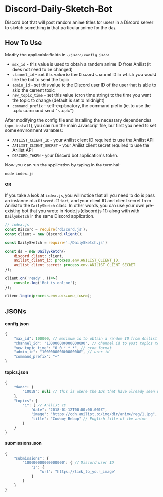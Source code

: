 # Discord-Daily-Sketch-Bot
Discord bot that will post random anime titles for users in a Discord server to sketch something in that particular anime for the day.


## How To Use

Modify the applicable fields in `./jsons/config.json`:

* `max_id` - this value is used to obtain a random anime ID from Anilist (it does not need to be changed)
* `channel_id` - set this value to the Discord channel ID in which you would like the bot to send the topic
* `admin_id` - set this value to the Discord user ID of the user that is able to skip the current topic
* `new_topic_time` - set this value (cron time string) to the time you want the topic to change (default is set to midnight)
* `command_prefix` - self-explanatory, the command prefix (ie. to use the topic command send "~topic")

After modifying the config file and installing the necessary dependencies (`npm install`), you can run the main Javascript file, but first you need to set some environment variables:

* `ANILIST_CLIENT_ID` - your Anilist client ID required to use the Anilist API
* `ANILIST_CLIENT_SECRET` - your Anilist client secret required to use the Anilist API
* `DISCORD_TOKEN` - your Discord bot application's token.

Now you can run the application by typing in the terminal:

```
node index.js
```

#### OR

If you take a look at `index.js`, you will notice that all you need to do is pass an instance of a `Discord.Client`, and your client ID and client secret from Anilist to the `DailySketch` class. In other words, you can use your own pre-existing bot that you wrote in Node.js (discord.js 11) along with with `DailySketch` in the same Discord application. 

```js
// index.js
const Discord = require('discord.js');
const client = new Discord.Client();

const DailySketch = require('./DailySketch.js')

const ds = new DailySketch({
	discord_client: client,
	anilist_client_id: process.env.ANILIST_CLIENT_ID,
	anilist_client_secret: process.env.ANILIST_CLIENT_SECRET
});

client.on('ready', ()=>{
	console.log('Bot is online');
});

client.login(process.env.DISCORD_TOKEN);
```

## JSONs 

#### config.json

```js
{
    "max_id": 100000, // maximum id to obtain a random ID from Anilist
    "channel_id": "100000000000000000", // channel id to post topics to
    "new_topic_time": "0 0 * * *", // cron format 
    "admin_id": "100000000000000000", // user id
    "command_prefix": "~"
}
```

#### topics.json

```js
{
    "done": {
        "10058": null // this is where the IDs that have already been used go
    },
    "topics": {
        "1": { // Anilist ID
            "date": "2018-03-12T00:00:00.000Z",
            "image": "https://cdn.anilist.co/img/dir/anime/reg/1.jpg", // URL of anime cover
            "title": "Cowboy Bebop" // English title of the anime
        }
    }
}
```

#### submissions.json

```js
{
    "submissions": {
        "100000000000000000": { // Discord user ID
            "1": {
                "url": "https://link_to_your_image"
            }
        }
    }
}
```
